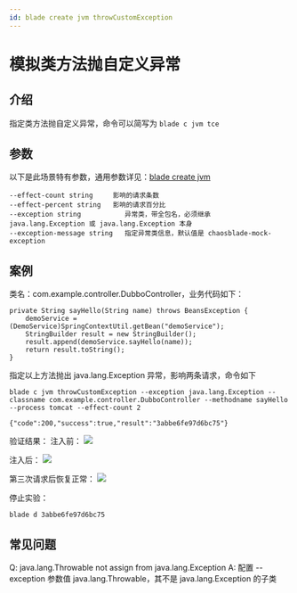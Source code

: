 ```yaml
---
id: blade create jvm throwCustomException
---
```


# 模拟类方法抛自定义异常
## 介绍
指定类方法抛自定义异常，命令可以简写为 `blade c jvm tce`

## 参数
以下是此场景特有参数，通用参数详见：[blade create jvm](blade_create_jvm.md)
```
--effect-count string     影响的请求条数
--effect-percent string   影响的请求百分比
--exception string           异常类，带全包名，必须继承 java.lang.Exception 或 java.lang.Exception 本身
--exception-message string   指定异常类信息，默认值是 chaosblade-mock-exception
```

## 案例
类名：com.example.controller.DubboController，业务代码如下：
```
private String sayHello(String name) throws BeansException {
    demoService = (DemoService)SpringContextUtil.getBean("demoService");
    StringBuilder result = new StringBuilder();
    result.append(demoService.sayHello(name));
    return result.toString();
}
```

指定以上方法抛出 java.lang.Exception 异常，影响两条请求，命令如下
```
blade c jvm throwCustomException --exception java.lang.Exception --classname com.example.controller.DubboController --methodname sayHello --process tomcat --effect-count 2

{"code":200,"success":true,"result":"3abbe6fe97d6bc75"}
```
验证结果：
注入前：
![](/img/doc-image/15758728410615/15758764889007.jpg)

注入后：
![](/img/doc-image/15758728410615/15758765032336.jpg)

第三次请求后恢复正常：
![](/img/doc-image/15758728410615/15758765299049.jpg)


停止实验：
```
blade d 3abbe6fe97d6bc75
```

## 常见问题
Q: java.lang.Throwable not assign from java.lang.Exception
A: 配置 --exception 参数值 java.lang.Throwable，其不是 java.lang.Exception 的子类

